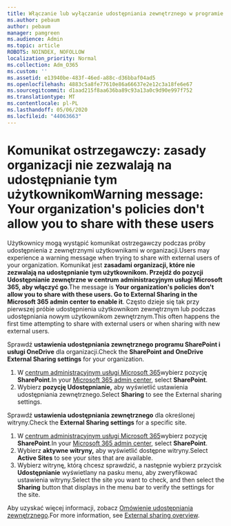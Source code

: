 ```yaml
---
title: Włączanie lub wyłączanie udostępniania zewnętrznego w programie SharePoint
ms.author: pebaum
author: pebaum
manager: pamgreen
ms.audience: Admin
ms.topic: article
ROBOTS: NOINDEX, NOFOLLOW
localization_priority: Normal
ms.collection: Adm_O365
ms.custom: ''
ms.assetid: e13940be-483f-46ed-a88c-d36bbaf04ad5
ms.openlocfilehash: 4883c5a8fe77610e86a66637e2e12c3a18fe6e67
ms.sourcegitcommit: d1aad215f8aa636ba89c93a13a0c9d90e997f752
ms.translationtype: MT
ms.contentlocale: pl-PL
ms.lasthandoff: 05/06/2020
ms.locfileid: "44063663"
---
```

# <a name="warning-message-your-organizations-policies-dont-allow-you-to-share-with-these-users"></a><span data-ttu-id="bad1a-102">Komunikat ostrzegawczy: zasady organizacji nie zezwalają na udostępnianie tym użytkownikom</span><span class="sxs-lookup"><span data-stu-id="bad1a-102">Warning message: Your organization's policies don't allow you to share with these users</span></span>

<span data-ttu-id="bad1a-103">Użytkownicy mogą wystąpić komunikat ostrzegawczy podczas próby udostępnienia z zewnętrznymi użytkownikami w organizacji.</span><span class="sxs-lookup"><span data-stu-id="bad1a-103">Users may experience a warning message when trying to share with external users of your organization.</span></span> <span data-ttu-id="bad1a-104">Komunikat jest **zasadami organizacji, które nie zezwalają na udostępnianie tym użytkownikom. Przejdź do pozycji Udostępnianie zewnętrzne w centrum administracyjnym usługi Microsoft 365, aby włączyć go**.</span><span class="sxs-lookup"><span data-stu-id="bad1a-104">The message is **Your organization's policies don't allow you to share with these users. Go to External Sharing in the Microsoft 365 admin center to enable it**.</span></span> <span data-ttu-id="bad1a-105">Często dzieje się tak przy pierwszej próbie udostępnienia użytkownikom zewnętrznym lub podczas udostępniania nowym użytkownikom zewnętrznym.</span><span class="sxs-lookup"><span data-stu-id="bad1a-105">This often happens the first time attempting to share with external users or when sharing with new external users.</span></span>

<span data-ttu-id="bad1a-106">Sprawdź **ustawienia udostępniania zewnętrznego programu SharePoint i usługi OneDrive** dla organizacji.</span><span class="sxs-lookup"><span data-stu-id="bad1a-106">Check the **SharePoint and OneDrive External Sharing settings** for your organization.</span></span>

1. <span data-ttu-id="bad1a-107">W [centrum administracyjnym usługi Microsoft 365](https://admin.microsoft.com/AdminPortal/Home#/homepage">https://admin.microsoft.com/)wybierz pozycję **SharePoint**.</span><span class="sxs-lookup"><span data-stu-id="bad1a-107">In your [Microsoft 365 admin center](https://admin.microsoft.com/AdminPortal/Home#/homepage">https://admin.microsoft.com/), select **SharePoint**.</span></span>
3. <span data-ttu-id="bad1a-108">Wybierz **pozycję Udostępnianie,** aby wyświetlić ustawienia udostępniania zewnętrznego.</span><span class="sxs-lookup"><span data-stu-id="bad1a-108">Select **Sharing** to see the External sharing settings.</span></span>

<span data-ttu-id="bad1a-109">Sprawdź **ustawienia udostępniania zewnętrznego** dla określonej witryny.</span><span class="sxs-lookup"><span data-stu-id="bad1a-109">Check the **External Sharing settings** for a specific site.</span></span>

1. <span data-ttu-id="bad1a-110">W [centrum administracyjnym usługi Microsoft 365](https://admin.microsoft.com/AdminPortal/Home#/homepage">https://admin.microsoft.com/)wybierz pozycję **SharePoint**.</span><span class="sxs-lookup"><span data-stu-id="bad1a-110">In your [Microsoft 365 admin center](https://admin.microsoft.com/AdminPortal/Home#/homepage">https://admin.microsoft.com/), select **SharePoint**.</span></span>
2. <span data-ttu-id="bad1a-111">Wybierz **aktywne witryny,** aby wyświetlić dostępne witryny.</span><span class="sxs-lookup"><span data-stu-id="bad1a-111">Select **Active Sites** to see your sites that are available.</span></span>
3. <span data-ttu-id="bad1a-112">Wybierz witrynę, którą chcesz sprawdzić, a następnie wybierz przycisk **Udostępnianie** wyświetlany na pasku menu, aby zweryfikować ustawienia witryny.</span><span class="sxs-lookup"><span data-stu-id="bad1a-112">Select the site you want to check, and then select the **Sharing** button that displays in the menu bar to verify the settings for the site.</span></span>

<span data-ttu-id="bad1a-113">Aby uzyskać więcej informacji, zobacz [Omówienie udostępniania zewnętrznego](https://docs.microsoft.com/sharepoint/external-sharing-overview).</span><span class="sxs-lookup"><span data-stu-id="bad1a-113">For more information, see [External sharing overview](https://docs.microsoft.com/sharepoint/external-sharing-overview).</span></span>